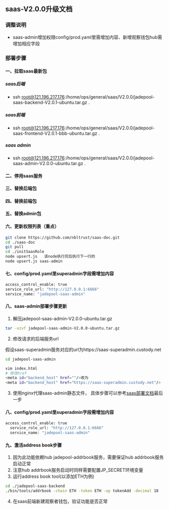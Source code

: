 ## saas-V2.0.0升级文档
### 调整说明
- saas-admin增加权限config/prod.yaml里需增加内容、新增观察钱包hub需增加相应字段
### 部署步骤
#### 一、拉取saas最新包
##### saas后端
- ssh root@121.196.217.176:/home/ops/general/saas/V2.0.0/jadepool-saas-backend-V2.0.1-ubuntu.tar.gz .
##### saas前端
- ssh root@121.196.217.176:/home/ops/general/saas/V2.0.0/jadepool-saas-frontend-V2.0.1-bbb-ubuntu.tar.gz .
##### saas admin
- ssh root@121.196.217.176:/home/ops/general/saas/V2.0.0/jadepool-saas-admin-V2.0.0-ubuntu.tar.gz .
#### 二、停用saas服务
#### 三、替换后端包
#### 四、替换前端包
#### 五、替换admin包
#### 六、更新权限列表（重点）
```bash
git clone https://github.com/nbltrust/saas-doc.git
cd ./saas-doc
git pull
cd ./initSaasRole
node upsert.js   该node执行完后执行下一行的
node upsert.js saas-admin

```
#### 七、config/prod.yaml里superadmin字段需增加内容
```bash
access_control_enable: true
service_role_url: "http://127.0.0.1:6666"
service_name: "jadepool-saas-admin"
```
#### 八、saas-admin部署步骤更新
1. 解压jadepool-saas-admin-V2.0.0-ubuntu.tar.gz
```bash
tar -xzvf jadepool-saas-admin-V2.0.0-ubuntu.tar.gz
```
2. 修改请求的后端服务url

假设saas-superadmin服务对应的url为https://saas-superadmin.custody.net
```bash
cd jadepool-saas-admin

vim index.html
# 修改href
<meta id="backend_host" href=""/>改为
<meta id="backend_host" href="https://saas-superadmin.custody.net"/>
```

3. 使用nginx代理saas-admin静态文件， 具体步骤可以参考[saas部署文档](https://github.com/nbltrust/saas-doc/blob/master/Chinese/saas%E9%83%A8%E7%BD%B2%E6%96%87%E6%A1%A3.md)最后一步
#### 八、config/prod.yaml里superadmin字段需增加内容
```bash
access_control_enable: true
  service_role_url: "http://127.0.0.1:6666"
  service_name: "jadepool-saas-admin"
```

#### 九、激活address book步骤
1. 因为此功能依赖hub jadepool-addrbook服务，需要保证hub addrbook服务启动正常
2. 注意hub addrbook服务启动时同样需要配置JP_SECRET环境变量
3. 运行address book tool(以添加ETH为例)
```bash
cd ./jadepool-saas-backend
./bin/tools/addrbook -chain ETH -token ETH -op tokenAdd -decimal 18
```
4. 在saas前端新建观察者钱包，验证功能是否正常
